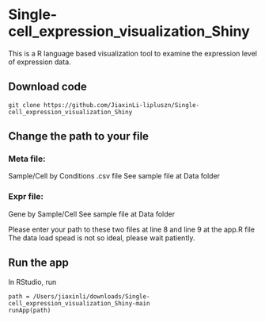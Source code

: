 # Single-cell_expression_visualization_Shiny
This is a R language based visualization tool to examine the expression level of expression data. 

## Download code
`git clone https://github.com/JiaxinLi-lipluszn/Single-cell_expression_visualization_Shiny`

## Change the path to your file
### Meta file:
Sample/Cell by Conditions .csv file
See sample file at Data folder
### Expr file:
Gene by Sample/Cell
See sample file at Data folder

Please enter your path to these two files at line 8 and line 9 at the app.R file
The data load spead is not so ideal, please wait patiently.

## Run the app
In RStudio, run
```
path = /Users/jiaxinli/downloads/Single-cell_expression_visualization_Shiny-main
runApp(path)

```
